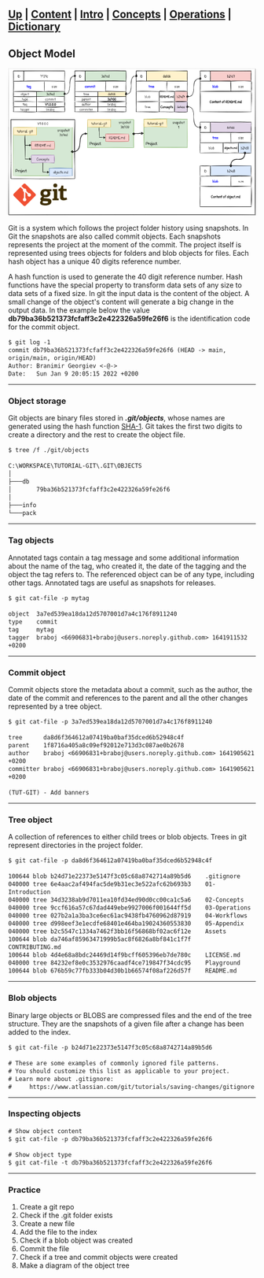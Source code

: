 [**Up**](concepts.md) |
[**Content**](../README.md) |
[**Intro**](../01-Introduction/introduction.md) |
[**Concepts**](../02-Concepts/concepts.md) |
[**Operations**](../03-Operations/operations.md) |
[**Dictionary**](../04-Appendix/dictionary.md)
-------------------------------------------------------------------------------

## Object Model

![Git Objects](../Assets/images/git-object-model.png)

Git is a system which follows the project folder history using snapshots. In Git the snapshots 
are also called commit objects. Each snapshots represents the project at the moment of the commit. 
The project itself is represented using trees objects for folders and blob objects for files. 
Each hash object has a unique 40 digits reference number.

A hash function is used to generate the 40 digit reference number. Hash 
functions have the special property to transform data sets of any size to 
data sets of a fixed size. In git the input data is the content of the object.
A small change of the object's content will generate a big change in the output data. 
In the example below the value **db79ba36b521373fcfaff3c2e422326a59fe26f6** is 
the identification code for the commit object. 

```shell
$ git log -1
commit db79ba36b521373fcfaff3c2e422326a59fe26f6 (HEAD -> main, origin/main, origin/HEAD)
Author: Branimir Georgiev <-@->
Date:   Sun Jan 9 20:05:15 2022 +0200
```

-------------------------------------------------------------------------------
### Object storage
Git objects are binary files stored in ***.git/objects***, whose names are 
generated using the hash function [SHA-1](https://en.wikipedia.org/wiki/SHA-1). 
Git takes the first two digits to create a directory and the rest to create 
the object file. 

```
$ tree /f ./git/objects

C:\WORKSPACE\TUTORIAL-GIT\.GIT\OBJECTS
│  
├───db
│       79ba36b521373fcfaff3c2e422326a59fe26f6
│
├───info
└───pack
```

-------------------------------------------------------------------------------
### Tag objects
Annotated tags contain a tag message and some additional information about 
the name of the tag, who created it, the date of the tagging and the object 
the tag refers to. The referenced object can be of any type, including other 
tags. Annotated tags are useful as snapshots for releases.

```shell
$ git cat-file -p mytag

object  3a7ed539ea18da12d5707001d7a4c176f8911240
type    commit
tag     mytag
tagger  braboj <66906831+braboj@users.noreply.github.com> 1641911532 +0200

```

-------------------------------------------------------------------------------
### Commit object
Commit objects store the metadata about a commit, such as the author, the 
date of the commit and references to the parent and all the other changes 
represented by a tree object.

```shell
$ git cat-file -p 3a7ed539ea18da12d5707001d7a4c176f8911240

tree      da8d6f364612a07419ba0baf35dced6b52948c4f
parent    1f8716a405a8c09ef92012e713d3c087ae0b2678
author    braboj <66906831+braboj@users.noreply.github.com> 1641905621 +0200
committer braboj <66906831+braboj@users.noreply.github.com> 1641905621 +0200

(TUT-GIT) - Add banners
```

-------------------------------------------------------------------------------
### Tree object
A collection of references to either child trees or blob objects. Trees in 
git represent directories in the project folder.

```shell
$ git cat-file -p da8d6f364612a07419ba0baf35dced6b52948c4f

100644 blob b24d71e22373e5147f3c05c68a8742714a89b5d6    .gitignore
040000 tree 6e4aac2af494fac5de9b31ec3e522afc62b693b3    01-Introduction
040000 tree 34d3238ab9d7011ea10fd34ed90d0cc00ca1c5a6    02-Concepts
040000 tree 9ccf616a57c67dad449ebe9927006f001644ff5d    03-Operations
040000 tree 027b2a1a3ba3ce6ec61ac9438fb4760962d87919    04-Workflows
040000 tree d998eef3e1ecdfe68401e464ba19024360553830    05-Appendix
040000 tree b2c5547c1334a7462f3bb16f56868bf02ac6f12e    Assets
100644 blob da746af85963471999b5ac8f6826a8bf841c1f7f    CONTRIBUTING.md
100644 blob 4d4e68a8bdc24469d14f9bcff605396eb7de780c    LICENSE.md
040000 tree 84232ef8e0c3532976caadf4ce719847f34cdc95    Playground
100644 blob 676b59c77fb333b04d30b1b66574f08af226d57f    README.md
```

-------------------------------------------------------------------------------
### Blob objects
Binary large objects or BLOBS are compressed files and the end of the tree 
structure. They are the snapshots of a given file after a change has been 
added to the index.

```shell
$ git cat-file -p b24d71e22373e5147f3c05c68a8742714a89b5d6

# These are some examples of commonly ignored file patterns.
# You should customize this list as applicable to your project.
# Learn more about .gitignore:
#     https://www.atlassian.com/git/tutorials/saving-changes/gitignore

```
-------------------------------------------------------------------------------
### Inspecting objects

```shell
# Show object content
$ git cat-file -p db79ba36b521373fcfaff3c2e422326a59fe26f6

# Show object type
$ git cat-file -t db79ba36b521373fcfaff3c2e422326a59fe26f6
```
-------------------------------------------------------------------------------
### Practice

1. Create a git repo
2. Check if the .git folder exists
3. Create a new file
4. Add the file to the index
5. Check if a blob object was created
6. Commit the file
7. Check if a tree and commit objects were created
8. Make a diagram of the object tree
